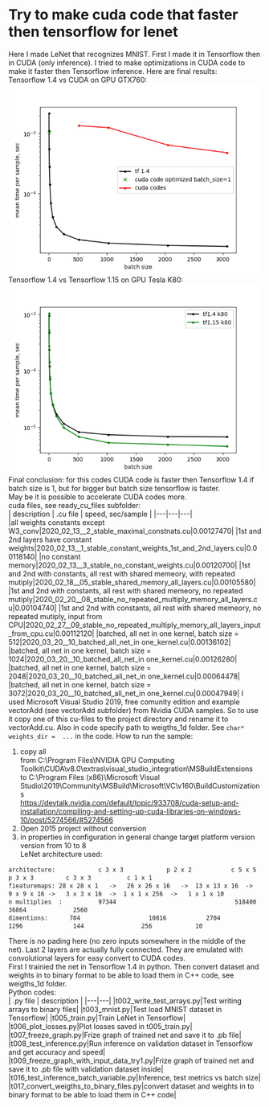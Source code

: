 # Try to make cuda code that faster then tensorflow for lenet  

Here I made LeNet that recognizes MNIST. First I made it in Tensorflow then in CUDA (only inference). I tried to make optimizations in CUDA code to make it faster then Tensorflow inference. Here are final results:  
Tensorflow 1.4 vs CUDA on GPU GTX760:  
![tf vs cuda](/times_semilogy_tf_1_4_vs_cuda_gtx760__2020_03_23.png)  
Tensorflow 1.4 vs Tensorflow 1.15 on GPU Tesla K80:
![tf 1.4 vs tf 1.5](/times_semilogy_tf_1_4_vs_tf_1_15_k80__2020_03_23.png)  
Final conclusion: for this codes CUDA code is faster then Tensorflow 1.4 if batch size is 1, but for bigger but batch size tensorflow is faster.  
May be it is possible to accelerate CUDA codes more.  
cuda files, see ready_cu_files subfolder:  
| description | .cu file |  speed, sec/sample |
|---|---|---|  
|all weights constants except W3_conv|2020_02_13__2_stable_maximal_constnats.cu|0.00127470|
|1st and 2nd layers have constant weights|2020_02_13__1_stable_constant_weights_1st_and_2nd_layers.cu|0.00118140|
|no constant memory|2020_02_13__3_stable_no_constant_weights.cu|0.00120700|
|1st and 2nd with constants, all rest with shared memeory, with repeated mutiply|2020_02_18__05_stable_shared_memory_all_layers.cu|0.00105580|
|1st and 2nd with constants, all rest with shared memeory, no repeated mutiply|2020_02_20__08_stable_no_repeated_multiply_memory_all_layers.cu|0.00104740|
|1st and 2nd with constants, all rest with shared memeory, no repeated mutiply, input from CPU|2020_02_27__09_stable_no_repeated_multiply_memory_all_layers_input_from_cpu.cu|0.00112120|
|batched, all net in one kernel, batch size = 512|2020_03_20__10_batched_all_net_in one_kernel.cu|0.00136102|
|batched, all net in one kernel, batch size = 1024|2020_03_20__10_batched_all_net_in one_kernel.cu|0.00126280|
|batched, all net in one kernel, batch size = 2048|2020_03_20__10_batched_all_net_in one_kernel.cu|0.00064478|
|batched, all net in one kernel, batch size = 3072|2020_03_20__10_batched_all_net_in one_kernel.cu|0.00047949|
I used Microsoft Visual Studio 2019, free comunity edition and example vectorAdd (see vectorAdd subfolder) from Nvidia CUDA samples. So to use it copy one of this cu-files to the project directory and rename it to vectorAdd.cu. Also in code specify path to weigths_1d folder. See ```char* weights_dir =  ...``` in the code. How to run the sample:  
1) copy all  
from C:\Program Files\NVIDIA GPU Computing Toolkit\CUDA\v8.0\extras\visual_studio_integration\MSBuildExtensions  
to C:\Program Files (x86)\Microsoft Visual Studio\2019\Community\MSBuild\Microsoft\VC\v160\BuildCustomizations  
https://devtalk.nvidia.com/default/topic/933708/cuda-setup-and-installation/compiling-and-setting-up-cuda-libraries-on-windows-10/post/5274566/#5274566  
2) Open 2015 project without conversion  
3) in properties in configuration in general change target platform version version from 10 to 8  
LeNet architecture used:  
```
architecture:            c 3 x 3            p 2 x 2           c 5 x 5         p 3 x 3         c 3 x 3          c 1 x 1
fieaturemaps: 28 x 28 x 1   ->   26 x 26 x 16   ->  13 x 13 x 16  ->  9 x 9 x 16 ->   3 x 3 x 16  ->  1 x 1 x 256  ->   1 x 1 x 10
n multiplies  :          97344                                 518400                          36864             2560
dimentions:      784                   10816           2704               1296              144                256            10
```
There is no pading here (no zero inputs somewhere in the middle of the net). Last 2 layers are actually fully connected. They are emulated with convolutional layers for easy convert to CUDA codes.  
First I trainied the net in Tensorflow 1.4 in python. Then convert dataset and weights in to binary format to be able to load them in C++ code, see weigths_1d folder.  
Python codes:  
| .py file | description |
|---|---|
|t002_write_test_arrays.py|Test writing arrays to binary files|
|t003_mnist.py|Test load MNIST dataset in Tensorflow|
|t005_train.py|Train LeNet in Tensorflow|
|t006_plot_losses.py|Plot losses saved in t005_train.py|
|t007_freeze_graph.py|Frize graph of trained net and save it to .pb file|
|t008_test_inference.py|Run inference on validation dataset in Tensorflow and get accuracy and speed|
|t009_freeze_graph_with_input_data_try1.py|Frize graph of trained net and save it to .pb file with validation dataset inside|
|t016_test_inference_batch_variable.py|Inference, test metrics vs batch size|
|t017_convert_weigths_to_binary_files.py|convert dataset and weights in to binary format to be able to load them in C++ code|